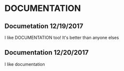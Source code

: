 # DOCUMENTATION

## Documetation 12/19/2017
I like DOCUMENTATION too! It's better than anyone elses

## Documentation 12/20/2017
I like documentation
